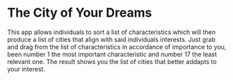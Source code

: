 # The City of Your Dreams

This app allows individuals to sort a list of characteristics which will then produce a list of cities that align with said individuals interests.
Just grab and drag from the list of characteristics in accordance of importance to you, been number 1 the most important characteristic and number 17 the least relevant one. 
The result shows you the list of cities that better addapts to your interest.
